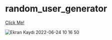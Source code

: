# random_user_generator
[Click Me!](https://brs14shn.github.io/random_user_generator/)


![Ekran Kaydı 2022-06-24 10 16 50](https://user-images.githubusercontent.com/99876715/175484214-a5a26ada-f040-4f0b-b24e-f8dae0485497.gif)



